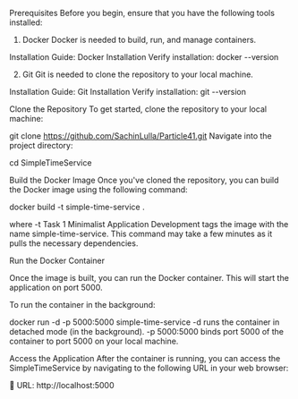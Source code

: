 Prerequisites
Before you begin, ensure that you have the following tools installed:

1. Docker
Docker is needed to build, run, and manage containers.

Installation Guide: Docker Installation
Verify installation:
docker --version

2. Git
Git is needed to clone the repository to your local machine.

Installation Guide: Git Installation
Verify installation:
git --version



Clone the Repository
To get started, clone the repository to your local machine:

git clone https://github.com/SachinLulla/Particle41.git
Navigate into the project directory:

cd SimpleTimeService

Build the Docker Image
Once you've cloned the repository, you can build the Docker image using the following command:

docker build -t  simple-time-service .

where -t Task 1 Minimalist Application Development tags the image with the name simple-time-service.
This command may take a few minutes as it pulls the necessary dependencies.


Run the Docker Container

Once the image is built, you can run the Docker container. This will start the application on port 5000.

To run the container in the background:

docker run -d -p 5000:5000 simple-time-service
-d runs the container in detached mode (in the background).
-p 5000:5000 binds port 5000 of the container to port 5000 on your local machine.

Access the Application
After the container is running, you can access the SimpleTimeService by navigating to the following URL in your web browser:

📌 URL: http://localhost:5000